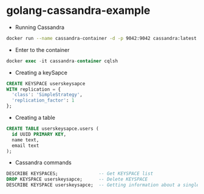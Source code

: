 # golang-cassandra-example

- Running Cassandra
```bash
docker run --name cassandra-container -d -p 9042:9042 cassandra:latest
```

- Enter to the container
```sql
docker exec -it cassandra-container cqlsh
```

- Creating a keySapce
```sql
CREATE KEYSPACE userskeysapce 
WITH replication = { 
  'class': 'SimpleStrategy',
  'replication_factor': 1
};
```

- Creating a table
```sql
CREATE TABLE userskeysapce.users (
  id UUID PRIMARY KEY,
  name text,
  email text
);
```

- Cassandra commands
```sql
DESCRIBE KEYSPACES;               -- Get KEYSPACE list
DROP KEYSPACE userskeysapce;      -- Delete KEYSPACE
DESCRIBE KEYSPACE userskeysapce;  -- Getting information about a single KEYSPACE
```
